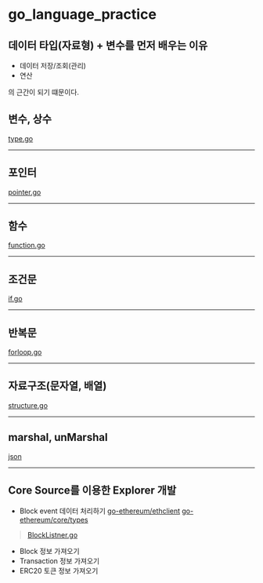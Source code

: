 # go_language_practice

## 데이터 타입(자료형) + 변수를 먼저 배우는 이유
- 데이터 저장/조회(관리)
- 연산

의 근간이 되기 떄문이다.

## 변수, 상수
[type.go]()
___
## 포인터
[pointer.go]()
___
## 함수
[function.go]()
___
## 조건문
[if.go]()
___
## 반복문
[forloop.go]()
___
## 자료구조(문자열, 배열)
[structure.go]()
___
## marshal, unMarshal
[json]()
___
## Core Source를 이용한 Explorer 개발
- Block event 데이터 처리하기
[go-ethereum/ethclient](https://github.com/ethereum/go-ethereum/tree/master/ethclient)
[go-ethereum/core/types](https://github.com/ethereum/go-ethereum/tree/master/core/types)

> [BlockListner.go]()

- Block 정보 가져오기
- Transaction 정보 가져오기
- ERC20 토큰 정보 가져오기